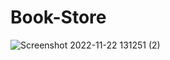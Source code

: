 # Book-Store
![Screenshot 2022-11-22 131251 (2)](https://user-images.githubusercontent.com/109779645/203282996-60c22d39-e4a1-4e34-92df-19217b6a2710.png)
